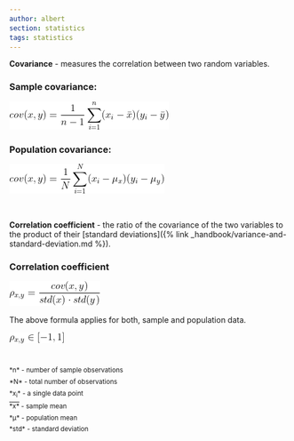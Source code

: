 ```yaml
---
author: albert
section: statistics
tags: statistics
---
```

<!--more-->
**Covariance** - measures the correlation between two random variables.

### Sample covariance:
![Sample variance](/assets/images/handbook/statistics/covariance_sample.gif)

### Population covariance:
![Population variance](/assets/images/handbook/statistics/covariance_population.gif)

<br />

**Correlation coefficient** - the ratio of the covariance of the two variables to the product of their [standard deviations]({% link _handbook/variance-and-standard-deviation.md %}). 

### Correlation coefficient
![Correlation coefficient](/assets/images/handbook/statistics/correlation_coefficient.gif)

The above formula applies for both, sample and population data. 

![Correlation coefficient interval](/assets/images/handbook/statistics/correlation_coefficient_interval.gif)


<br />

<sub>
*n* - number of sample observations <br />
*N* - total number of observations <br />
*x<sub>i</sub>* - a single data point <br />
<span style="text-decoration:overline">*x*</span> - sample mean <br />
*&mu;* - population mean <br />
*std* - standard deviation
</sub>